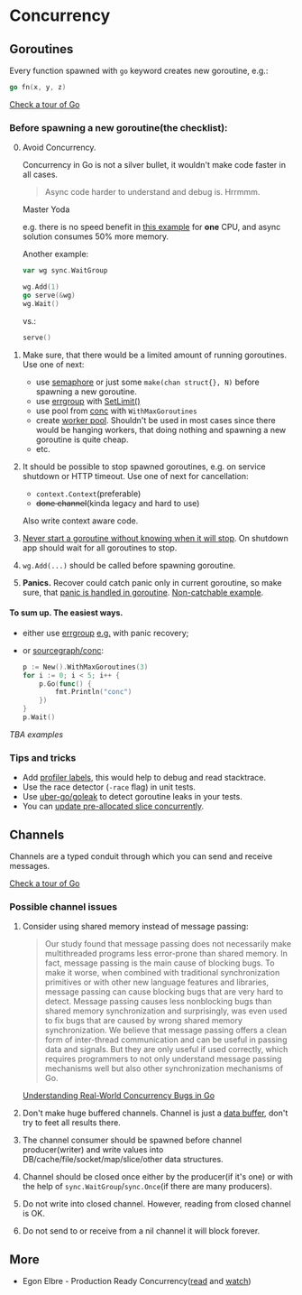 # Concurrency

## Goroutines

Every function spawned with `go` keyword creates new goroutine, e.g.:
```go
go fn(x, y, z)
```
[Check a tour of Go](https://go.dev/tour/concurrency/1)

### Before spawning a new goroutine(the checklist):

0. Avoid Concurrency.

    Concurrency in Go is not a silver bullet, it wouldn't make code faster in all cases.

    > Async code harder to understand and debug is. Hrrmmm.

    Master Yoda

    e.g. there is no speed benefit in [this example](examples/md5/README.md) for **one** CPU,
    and async solution consumes 50% more memory.

    Another example:
    ```go
    var wg sync.WaitGroup

    wg.Add(1)
    go serve(&wg)
    wg.Wait()
    ```
   
    vs.:
    ```go
    serve()
    ```

1. Make sure, that there would be a limited amount of running goroutines. Use one of next:
   - use [semaphore](https://pkg.go.dev/golang.org/x/sync/semaphore) or just some `make(chan struct{}, N)` before spawning a new goroutine. 
   - use [errgroup](https://pkg.go.dev/golang.org/x/sync/errgroup) with [SetLimit()](https://pkg.go.dev/golang.org/x/sync/errgroup#Group.SetLimit)
   - use pool from [conc](https://github.com/sourcegraph/conc) with `WithMaxGoroutines`
   - create [worker pool](https://gobyexample.com/worker-pools). Shouldn't be used in most cases since there would be hanging workers, that doing nothing and spawning a new goroutine is quite cheap.
   - etc.

1. It should be possible to stop spawned goroutines, e.g. on service shutdown or HTTP timeout. Use one of next for cancellation:
    - `context.Context`(preferable)
    - ~~done channel~~(kinda legacy and hard to use)

    Also write context aware code.

1. [Never start a goroutine without knowing when it will stop](https://dave.cheney.net/practical-go/presentations/gophercon-singapore-2019.html#_never_start_a_goroutine_without_knowing_when_it_will_stop).
On shutdown app should wait for all goroutines to stop.

1. `wg.Add(...)` should be called before spawning goroutine.

1. **Panics.** Recover could catch panic only in current goroutine, so make sure, that [panic is handled in goroutine](https://medium.com/codex/handle-panic-in-go-routine-54b82d6013d3).
[Non-catchable example](https://play.golang.com/p/lVfDUZTz4ji).

#### To sum up. The easiest ways.
- either use [errgroup](https://pkg.go.dev/golang.org/x/sync/errgroup) [e.g.](examples/errgroup/main.go) with panic recovery;

- or [sourcegraph/conc](https://github.com/sourcegraph/conc):
    ```go
    p := New().WithMaxGoroutines(3)
    for i := 0; i < 5; i++ {
        p.Go(func() {  
            fmt.Println("conc")
        })
    }
    p.Wait()
    ```

_TBA examples_

### Tips and tricks

- Add [profiler labels](https://rakyll.org/profiler-labels/), this would help to debug and read stacktrace.
- Use the race detector (`-race` flag) in unit tests.
- Use [uber-go/goleak](https://github.com/uber-go/goleak) to detect goroutine leaks in your tests.
- You can [update pre-allocated slice concurrently](https://stackoverflow.com/questions/49879322/can-i-concurrently-write-different-slice-elements).

## Channels

Channels are a typed conduit through which you can send and receive messages.

[Check a tour of Go](https://go.dev/tour/concurrency/2)

### Possible channel issues

1. Consider using shared memory instead of message passing:

    >  Our study found that message passing does not necessarily make multithreaded programs less error-prone than shared memory.
       In fact, message passing is the main cause of blocking bugs.
       To make it worse, when combined with traditional synchronization primitives or with other new language features
       and libraries, message passing can cause blocking bugs that
       are very hard to detect. Message passing causes less nonblocking bugs than shared memory synchronization and surprisingly, was even used to fix bugs that are caused by wrong
       shared memory synchronization. We believe that message
       passing offers a clean form of inter-thread communication
       and can be useful in passing data and signals. But they are
       only useful if used correctly, which requires programmers
       to not only understand message passing  mechanisms well
       but also other synchronization mechanisms of Go.

    [Understanding Real-World Concurrency Bugs in Go](https://songlh.github.io/paper/go-study.pdf)

2. Don't make huge buffered channels. Channel is just a [data buffer](https://en.wikipedia.org/wiki/Data_buffer),
don't try to feet all results there.

3. The channel consumer should be spawned before channel producer(writer) and write values into DB/cache/file/socket/map/slice/other data structures. 

4. Channel should be closed once either by the producer(if it's one)
or with the help of `sync.WaitGroup`/`sync.Once`(if there are many producers).

5. Do not write into closed channel. However, reading from closed channel is OK.

6. Do not send to or receive from a nil channel it will block forever.

## More

- Egon Elbre - Production Ready Concurrency([read](https://www.storj.io/blog/production-concurrency) and [watch](https://www.youtube.com/watch?v=qq3gu0JQ0yU))
